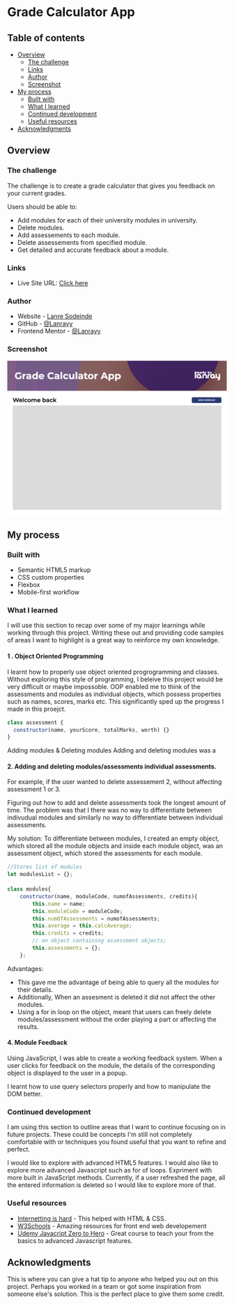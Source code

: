 # Grade Calculator App

## Table of contents

- [Overview](#overview)
  - [The challenge](#the-challenge)
  - [Links](#links)
  - [Author](#author)
  - [Screenshot](#screenshot)
- [My process](#my-process)
  - [Built with](#built-with)
  - [What I learned](#what-i-learned)
  - [Continued development](#continued-development)
  - [Useful resources](#useful-resources)
- [Acknowledgments](#acknowledgments)

## Overview

### The challenge

The challenge is to create a grade calculator that gives you feedback on your current grades.

Users should be able to:

- Add modules for each of their university modules in university.
- Delete modules.
- Add assessements to each module.
- Delete assessements from specified module.
- Get detailed and accurate feedback about a module.

### Links

- Live Site URL: [Click here](https://lanrayy.github.io/grade-calculator/)

### Author

- Website - [Lanre Sodeinde](https://lanrayy.github.io/portfolio/)
- GitHub - [@Lanrayy](https://www.github.com/Lanrayy)
- Frontend Mentor - [@Lanrayy](https://www.frontendmentor.io/profile/Lanrayy)

### Screenshot

![](images/grade-calculator-homepage.png)

## My process

### Built with

- Semantic HTML5 markup
- CSS custom properties
- Flexbox
- Mobile-first workflow

### What I learned

I will use this section to recap over some of my major learnings while working through this project. Writing these out and providing code samples of areas I want to highlight is a great way to reinforce my own knowledge.

#### 1 . Object Oriented Programming

I learnt how to properly use object oriented progrogramming and classes. Without exploring this style of programming, I beleive this project would be very difficult or maybe impossoble. OOP enabled me to think of the assessments and modules as individual objects, which possess properties such as names, scores, marks etc. This significantly sped up the progress I made in this proejct.

```js
class assessment {
  constructor(name, yourScore, totalMarks, worth) {}
}
```

Adding modules & Deleting modules
Adding and deleting modules was a

#### 2. Adding and deleting modules/assessments individual assessments.

For example, if the user wanted to delete assessement 2, without affecting assessment 1 or 3.

Figuring out how to add and delete assessments took the longest amount of time. The problem was that I there was no way to differentiate between indivudual modules and similarly no way to differentiate between individual assessments.

My solution: To differentiate between modules, I created an empty object, which stored all the module objects and inside each module object, was an assessment object, which stored the assessments for each module.

```js
//Stores list of modules
let modulesList = {};

class modules{
    constructor(name, moduleCode, numofAssessments, credits){
        this.name = name;
        this.moduleCode = moduleCode;
        this.numOfAssessments = numofAssessments;
        this.average = this.calcAverage;
        this.credits = credits;
        // an object containing assessment objects;
        this.assessments = {};
    };
```

Advantages:

- This gave me the advantage of being able to query all the modules for their details.
- Additionally, When an assesment is deleted it did not affect the other modules.
- Using a for in loop on the object, meant that users can freely delete modules/assessment without the order playing a part or affecting the results.

#### 4. Module Feedback

Using JavaScript, I was able to create a working feedback system. When a user clicks for feedback on the module, the details of the corresponding object is displayed to the user in a popup.

I learnt how to use query selectors properly and how to manipulate the DOM better.

### Continued development

I am using this section to outline areas that I want to continue focusing on in future projects. These could be concepts I'm still not completely comfortable with or techniques you found useful that you want to refine and perfect.

I would like to explore with advanced HTML5 features.
I would also like to explore more advanced Javascript such as for of loops.
Expriment with more built in JavaScript methods.
Currently, if a user refreshed the page, all the entered information is deleted so I would like to explore more of that.

### Useful resources

- [Internetting is hard](https://www.internetingishard.com) - This helped with HTML & CSS.
- [W3Schools](https://www.w3schools.com) - Amazing resources for front end web developement
- [Udemy Javacript Zero to Hero](https://www.udemy.com/course/the-complete-javascript-course/learn/lecture/22648473?start=540#overview) - Great course to teach your from the basics to advanced Javascript features.

## Acknowledgments

This is where you can give a hat tip to anyone who helped you out on this project. Perhaps you worked in a team or got some inspiration from someone else's solution. This is the perfect place to give them some credit.

